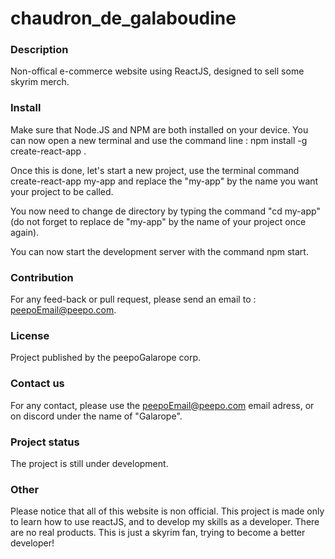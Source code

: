 # chaudron_de_galaboudine

### Description

Non-offical e-commerce website using ReactJS, designed to sell some skyrim merch.


### Install 

Make sure that Node.JS and NPM are both installed on your device. You can now open a new terminal and use the command line : npm install -g create-react-app .

Once this is done, let's start a new project, use the terminal command create-react-app my-app and replace the "my-app" by the name you want your project to be called.

You now need to change de directory by typing the command "cd my-app" (do not forget to replace de "my-app" by the name of your project once again).

You can now start the development server with the command npm start.


### Contribution

For any feed-back or pull request, please send an email to : peepoEmail@peepo.com.


### License

Project published by the peepoGalarope corp.


### Contact us

For any contact, please use the peepoEmail@peepo.com email adress, or on discord under the name of "Galarope".


### Project status 

The project is still under development.


### Other

Please notice that all of this website is non official. This project is made only to learn how to use reactJS, and to develop my skills as a developer. There are no real products. This is just a skyrim fan, trying to become a better developer!